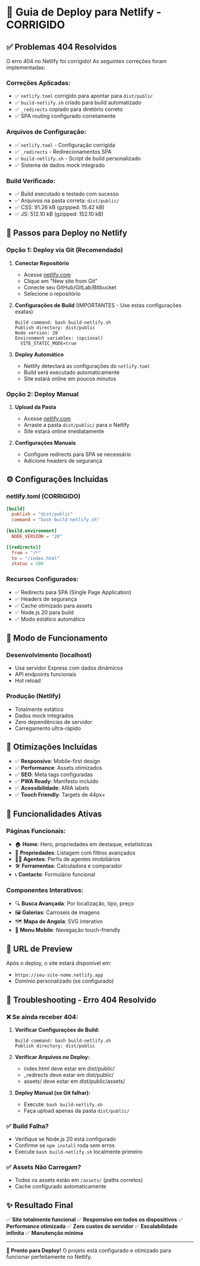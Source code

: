 # 🚀 Guia de Deploy para Netlify - CORRIGIDO

## ✅ Problemas 404 Resolvidos

O erro 404 no Netlify foi corrigido! As seguintes correções foram implementadas:

### Correções Aplicadas:
- ✅ `netlify.toml` corrigido para apontar para `dist/public`
- ✅ `build-netlify.sh` criado para build automatizado
- ✅ `_redirects` copiado para diretório correto
- ✅ SPA routing configurado corretamente

### Arquivos de Configuração:
- ✅ `netlify.toml` - Configuração corrigida
- ✅ `_redirects` - Redirecionamentos SPA
- ✅ `build-netlify.sh` - Script de build personalizado
- ✅ Sistema de dados mock integrado

### Build Verificado:
- ✅ Build executado e testado com sucesso
- ✅ Arquivos na pasta correta: `dist/public/`
- ✅ CSS: 91.26 kB (gzipped: 15.42 kB)
- ✅ JS: 512.10 kB (gzipped: 152.10 kB)

## 🎯 Passos para Deploy no Netlify

### Opção 1: Deploy via Git (Recomendado)

1. **Conectar Repositório**
   - Acesse [netlify.com](https://netlify.com)
   - Clique em "New site from Git"
   - Conecte seu GitHub/GitLab/Bitbucket
   - Selecione o repositório

2. **Configurações de Build** (IMPORTANTES - Use estas configurações exatas)
   ```
   Build command: bash build-netlify.sh
   Publish directory: dist/public
   Node version: 20
   Environment variables: (opcional)
     VITE_STATIC_MODE=true
   ```

3. **Deploy Automático**
   - Netlify detectará as configurações do `netlify.toml`
   - Build será executado automaticamente
   - Site estará online em poucos minutos

### Opção 2: Deploy Manual

1. **Upload da Pasta**
   - Acesse [netlify.com](https://netlify.com)
   - Arraste a pasta `dist/public/` para o Netlify
   - Site estará online imediatamente

2. **Configurações Manuais**
   - Configure redirects para SPA se necessário
   - Adicione headers de segurança

## ⚙️ Configurações Incluídas

### netlify.toml (CORRIGIDO)
```toml
[build]
  publish = "dist/public"
  command = "bash build-netlify.sh"
  
[build.environment]
  NODE_VERSION = "20"

[[redirects]]
  from = "/*"
  to = "/index.html"
  status = 200
```

### Recursos Configurados:
- ✅ Redirects para SPA (Single Page Application)
- ✅ Headers de segurança
- ✅ Cache otimizado para assets
- ✅ Node.js 20 para build
- ✅ Modo estático automático

## 🔧 Modo de Funcionamento

### Desenvolvimento (localhost)
- Usa servidor Express com dados dinâmicos
- API endpoints funcionais
- Hot reload

### Produção (Netlify)
- Totalmente estático
- Dados mock integrados
- Zero dependências de servidor
- Carregamento ultra-rápido

## 📱 Otimizações Incluídas

- ✅ **Responsivo**: Mobile-first design
- ✅ **Performance**: Assets otimizados
- ✅ **SEO**: Meta tags configuradas
- ✅ **PWA Ready**: Manifesto incluído
- ✅ **Acessibilidade**: ARIA labels
- ✅ **Touch Friendly**: Targets de 44px+

## 🎨 Funcionalidades Ativas

### Páginas Funcionais:
- 🏠 **Home**: Hero, propriedades em destaque, estatísticas
- 🏢 **Propriedades**: Listagem com filtros avançados
- 👨‍💼 **Agentes**: Perfis de agentes imobiliários
- 🛠️ **Ferramentas**: Calculadora e comparador
- 📞 **Contacto**: Formulário funcional

### Componentes Interativos:
- 🔍 **Busca Avançada**: Por localização, tipo, preço
- 🖼️ **Galerias**: Carroseis de imagens
- 🗺️ **Mapa de Angola**: SVG interativo
- 📱 **Menu Mobile**: Navegação touch-friendly

## 🚀 URL de Preview

Após o deploy, o site estará disponível em:
- `https://seu-site-nome.netlify.app`
- Domínio personalizado (se configurado)

## 🔧 Troubleshooting - Erro 404 Resolvido

### ❌ Se ainda receber 404:

1. **Verificar Configurações de Build:**
   ```
   Build command: bash build-netlify.sh
   Publish directory: dist/public
   ```

2. **Verificar Arquivos no Deploy:**
   - index.html deve estar em dist/public/
   - _redirects deve estar em dist/public/
   - assets/ deve estar em dist/public/assets/

3. **Deploy Manual (se Git falhar):**
   - Execute: `bash build-netlify.sh`
   - Faça upload apenas da pasta `dist/public/`

### ✅ Build Falha?
- Verifique se Node.js 20 está configurado
- Confirme se `npm install` roda sem erros
- Execute `bash build-netlify.sh` localmente primeiro

### ✅ Assets Não Carregam?
- Todos os assets estão em `/assets/` (paths corretos)
- Cache configurado automaticamente

## ✨ Resultado Final

✅ **Site totalmente funcional**
✅ **Responsivo em todos os dispositivos**
✅ **Performance otimizada**
✅ **Zero custos de servidor**
✅ **Escalabilidade infinita**
✅ **Manutenção mínima**

---

**🎉 Pronto para Deploy!** 
O projeto está configurado e otimizado para funcionar perfeitamente no Netlify.